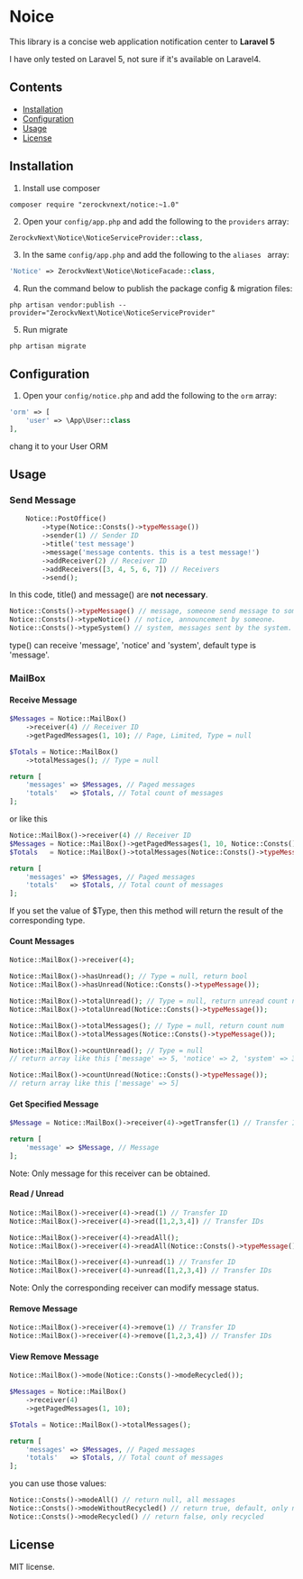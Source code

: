 # Noice

This library is a concise web application notification center to **Laravel 5**

I have only tested on Laravel 5, not sure if it's available on Laravel4.

## Contents
- [Installation](#installation)
- [Configuration](#configuration)
- [Usage](#usage)
- [License](#license)

## Installation

1. Install use composer
```shell
composer require "zerockvnext/notice:~1.0"
```

2) Open your `config/app.php` and add the following to the `providers` array:

```php
ZerockvNext\Notice\NoticeServiceProvider::class,
```

3) In the same `config/app.php` and add the following to the `aliases ` array:

```php
'Notice' => ZerockvNext\Notice\NoticeFacade::class,
```

4) Run the command below to publish the package config & migration files:

```shell
php artisan vendor:publish --provider="ZerockvNext\Notice\NoticeServiceProvider"
```

5) Run migrate
```shell
php artisan migrate
```

## Configuration

1. Open your `config/notice.php` and add the following to the `orm` array:

```php
'orm' => [
    'user' => \App\User::class
],
```
chang it to your User ORM

## Usage

### Send Message

```php
    Notice::PostOffice()
        ->type(Notice::Consts()->typeMessage())
        ->sender(1) // Sender ID
        ->title('test message')
        ->message('message contents. this is a test message!')
        ->addReceiver(2) // Receiver ID
        ->addReceivers([3, 4, 5, 6, 7]) // Receivers
        ->send();
```

In this code, title() and message() are **not necessary**.

```php
Notice::Consts()->typeMessage() // message, someone send message to someone else.
Notice::Consts()->typeNotice() // notice, announcement by someone.
Notice::Consts()->typeSystem() // system, messages sent by the system.
```

type() can receive 'message', 'notice' and 'system', default type is 'message'.

### MailBox

#### Receive Message

```php
$Messages = Notice::MailBox()
    ->receiver(4) // Receiver ID
    ->getPagedMessages(1, 10); // Page, Limited, Type = null

$Totals = Notice::MailBox()
    ->totalMessages(); // Type = null

return [
    'messages' => $Messages, // Paged messages
    'totals'   => $Totals, // Total count of messages
];
```

or like this

```php
Notice::MailBox()->receiver(4) // Receiver ID
$Messages = Notice::MailBox()->getPagedMessages(1, 10, Notice::Consts()->typeMessage());
$Totals   = Notice::MailBox()->totalMessages(Notice::Consts()->typeMessage());

return [
    'messages' => $Messages, // Paged messages
    'totals'   => $Totals, // Total count of messages
];
```

If you set the value of $Type, then this method will return the result of the corresponding type.

#### Count Messages

```php
Notice::MailBox()->receiver(4);

Notice::MailBox()->hasUnread(); // Type = null, return bool
Notice::MailBox()->hasUnread(Notice::Consts()->typeMessage());

Notice::MailBox()->totalUnread(); // Type = null, return unread count num
Notice::MailBox()->totalUnread(Notice::Consts()->typeMessage());

Notice::MailBox()->totalMessages(); // Type = null, return count num
Notice::MailBox()->totalMessages(Notice::Consts()->typeMessage());

Notice::MailBox()->countUnread(); // Type = null
// return array like this ['message' => 5, 'notice' => 2, 'system' => 3]

Notice::MailBox()->countUnread(Notice::Consts()->typeMessage());
// return array like this ['message' => 5]
```

#### Get Specified Message

```php
$Message = Notice::MailBox()->receiver(4)->getTransfer(1) // Transfer ID

return [
    'message' => $Message, // Message
];
```
Note: Only message for this receiver can be obtained.

#### Read / Unread

```php
Notice::MailBox()->receiver(4)->read(1) // Transfer ID
Notice::MailBox()->receiver(4)->read([1,2,3,4]) // Transfer IDs

Notice::MailBox()->receiver(4)->readAll();
Notice::MailBox()->receiver(4)->readAll(Notice::Consts()->typeMessage()); // Type

Notice::MailBox()->receiver(4)->unread(1) // Transfer ID
Notice::MailBox()->receiver(4)->unread([1,2,3,4]) // Transfer IDs
```
Note: Only the corresponding receiver can modify message status.

#### Remove Message
```php
Notice::MailBox()->receiver(4)->remove(1) // Transfer ID
Notice::MailBox()->receiver(4)->remove([1,2,3,4]) // Transfer IDs
```

#### View Remove Message
```php
Notice::MailBox()->mode(Notice::Consts()->modeRecycled());

$Messages = Notice::MailBox()
    ->receiver(4)
    ->getPagedMessages(1, 10);

$Totals = Notice::MailBox()->totalMessages();

return [
    'messages' => $Messages, // Paged messages
    'totals'   => $Totals, // Total count of messages
];
```

you can use those values:

```php
Notice::Consts()->modeAll() // return null, all messages
Notice::Consts()->modeWithoutRecycled() // return true, default, only not recycled
Notice::Consts()->modeRecycled() // return false, only recycled
```

## License
MIT license.
